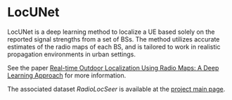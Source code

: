 # LocUNet
LocUNet is a deep learning method to localize a UE based solely on the reported signal strengths from a set of BSs. The method utilizes accurate estimates of the radio maps of each BS, and is tailored to work in realistic propagation environments in urban settings. 

See the paper [Real-time Outdoor Localization Using Radio Maps: A Deep Learning Approach](https://arxiv.org/pdf/2106.12556.pdf) for more information.

The associated dataset *RadioLocSeer* is available at the [project main page](https://radiomapseer.github.io/LocUNet.html).
